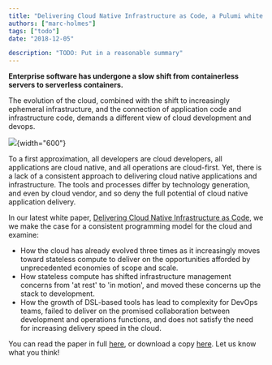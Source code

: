 ```yaml
---
title: "Delivering Cloud Native Infrastructure as Code, a Pulumi white paper"
authors: ["marc-holmes"]
tags: ["todo"]
date: "2018-12-05"

description: "TODO: Put in a reasonable summary"
---
```



**Enterprise software has undergone a slow shift from containerless
servers to serverless containers.**

The evolution of the cloud, combined with the shift to increasingly
ephemeral infrastructure, and the connection of application code and
infrastructure code, demands a different view of cloud development and
devops.

![](https://www.pulumi.com/assets/images/whitepaper/cloud-native-infrastructure/graph2.png){width="600"}

To a first approximation, all developers are cloud developers, all
applications are cloud native, and all operations are cloud-first. Yet,
there is a lack of a consistent approach to delivering cloud native
applications and infrastructure. The tools and processes differ by
technology generation, and even by cloud vendor, and so deny the full
potential of cloud native application delivery.

In our latest white paper, [Delivering Cloud Native Infrastructure as
Code](https://www.pulumi.com/why-pulumi/delivering-cloud-native-infrastructure-as-code/),
we we make the case for a consistent programming model for the cloud and
examine:

-   How the cloud has already evolved three times as it increasingly
    moves toward stateless compute to deliver on the opportunities
    afforded by unprecedented economies of scope and scale.
-   How stateless compute has shifted infrastructure management concerns
    from 'at rest' to 'in motion', and moved these concerns up the stack
    to development.
-   How the growth of DSL-based tools has lead to complexity for DevOps
    teams, failed to deliver on the promised collaboration between
    development and operations functions, and does not satisfy the need
    for increasing delivery speed in the cloud.

You can read the paper in full
[here](https://www.pulumi.com/why-pulumi/delivering-cloud-native-infrastructure-as-code/),
or download a copy
[here](https://cdn2.hubspot.net/hubfs/4429525/Content/Pulumi-Delivering-CNI-as-Code.pdf).
Let us know what you think!

